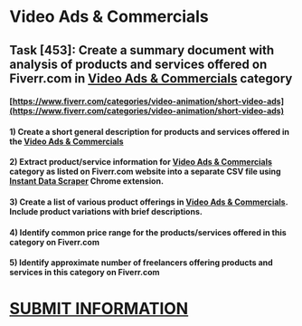 # Video Ads & Commercials
## Task [453]: Create a summary document with analysis of products and services offered on Fiverr.com in [Video Ads & Commercials](https://www.fiverr.com/categories/video-animation/short-video-ads) category
#### [https://www.fiverr.com/categories/video-animation/short-video-ads](https://www.fiverr.com/categories/video-animation/short-video-ads)
#### 1) Create a short general description for products and services offered in the [Video Ads & Commercials](https://www.fiverr.com/categories/video-animation/short-video-ads)
#### 2) Extract product/service information for [Video Ads & Commercials](https://www.fiverr.com/categories/video-animation/short-video-ads) category as listed on Fiverr.com website into a separate CSV file using [Instant Data Scraper](https://chrome.google.com/webstore/detail/instant-data-scraper/ofaokhiedipichpaobibbnahnkdoiiah) Chrome extension.
#### 3) Create a list of various product offerings in [Video Ads & Commercials](https://www.fiverr.com/categories/video-animation/short-video-ads). Include product variations with brief descriptions.
#### 4) Identify common price range for the products/services offered in this category on Fiverr.com
#### 5) Identify approximate number of freelancers offering products and services in this category on Fiverr.com

# [SUBMIT INFORMATION](https://forms.office.com/r/8AEKjkLxKG)
